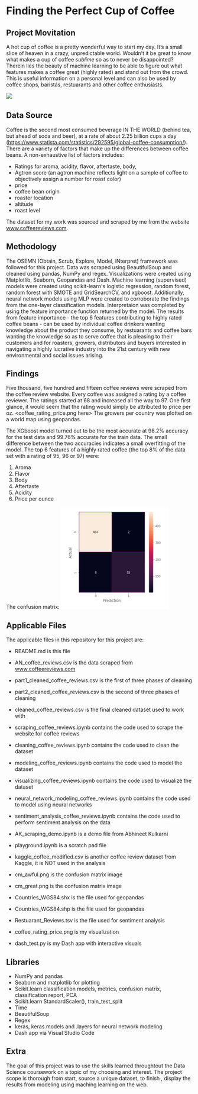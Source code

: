 

# Finding the Perfect Cup of Coffee



## Project Movitation
 
A hot cup of coffee is a pretty wonderful way to start my day. It’s a small slice of heaven in a crazy, unpredictable world. Wouldn’t it be great to know what makes a cup of coffee <i>sublime</i> so as to never be disappointed?  Therein lies the beauty of machine learning to be able to figure out what features makes a coffee great (highly rated) and stand out from the crowd. This is useful information on a personal level and can also be used by coffee shops, baristas, restuarants and other coffee enthusiasts.



<img src='https://media.giphy.com/media/cMPTAogPBRTIQ/giphy.gif'>


## Data Source

Coffee is the second most consumed beverage IN THE WORLD (behind tea, but ahead of soda and beer), at a rate of about 2.25 billion cups a day (https://www.statista.com/statistics/292595/global-coffee-consumption/).  There are a variety of factors that make up the differences between coffee beans.  A non-exhaustive list of factors includes:
 - Ratings for aroma, acidity, flavor, aftertaste, body, 
 - Agtron score (an agtron machine reflects light on a sample of coffee to objectively assign a number for roast color)  
 - price
 - coffee bean origin
 - roaster location
 - altitude
 - roast level
 
The dataset for my work was sourced and scraped by me from the website www.coffeereviews.com. 
 

## Methodology

The OSEMN (Obtain, Scrub, Explore, Model, iNterpret) framework was followed for this project.  Data was scraped using BeautifulSoup and cleaned using pandas, NumPy and regex.  Visualizations were created using Matplotlib, Seaborn, Geopandas and Dash.  Machine learning (supervised) models were created using scikit-learn's logistic regression, random forest, random forest with SMOTE and GridSearchCV, and xgboost.  Additionally, neural network models using MLP were created to corroborate the findings from the one-layer classification models.  Interpretaion was completed by using the feature importance function returned by the model.  The results from feature importance - the top 6 features contributing to highly rated coffee beans - can be used by individual coffee drinkers wanting knowledge about the product they consume, by restuarants and coffee bars wanting the knowledge so as to serve coffee that is pleasing to their customers and for roasters, growers, distributors and buyers interested in navigating a highly lucrative industry into the 21st century with new environmental and social issues arising.


## Findings

Five thousand, five hundred and fifteen coffee reviews were scraped from the coffee review website.  Every coffee was assigned a rating by a coffee reviewer. The ratings started at 68 and increased all the way to 97.  One first glance, it would seem that the rating would simply be attributed to price per oz.  <coffee_rating_price.png here>  The growers per country was plotted on a world map using geopandas.  

The XGboost model turned out to be the most accurate at 98.2% accuracy for the test data and 99.76% accurate for the train data. The small difference between the two accuracies indicates a small overfitting of the model. The top 6 features of a highly rated coffee (the top 8% of the data set with a rating of 95, 96 or 97) were:
 1. Aroma
 2. Flavor
 3. Body
 4. Aftertaste
 5. Acidity
 6. Price per ounce
 
The confusion matrix: 
![](cm_great.png)



## Applicable Files

The applicable files in this repository for this project are:

- README.md is this file

- AN_coffee_reviews.csv is the data scraped from www.coffeereviews.com
- part1_cleaned_coffee_reviews.csv is the first of three phases of cleaning
- part2_cleaned_coffee_reviews.csv is the second of three phases of cleaning
- cleaned_coffee_reviews.csv is the final cleaned dataset used to work with

- scraping_coffee_reviews.ipynb contains the code used to scrape the website for coffee reviews
- cleaning_coffee_reviews.ipynb contains the code used to clean the dataset
- modeling_coffee_reviews.ipynb contains the code used to model the dataset
- visualizing_coffee_reviews.ipynb contains the code used to visualize the dataset
- neural_network_modeling_coffee_reviews.ipynb contains the code used to model using neural networks
- sentiment_analysis_coffee_reviews.ipynb contains the code used to perform sentiment analysis on the data

- AK_scraping_demo.ipynb is a demo file from Abhineet Kulkarni
- playground.ipynb is a scratch pad file
- kaggle_coffee_modified.csv is another coffee review dataset from Kaggle, it is NOT used in the analysis

- cm_awful.png is the confusion matrix image
- cm_great.png is the confusion matrix image
- Countries_WGS84.shx is the file used for geopandas
- Countries_WGS84.shp is the file used for geopandas
- Restuarant_Reviews.tsv is the file used for sentiment analysis
- coffee_rating_price.png is my visualization
- dash_test.py is my Dash app with interactive visuals


## Libraries

- NumPy and pandas
- Seaborn and matplotlib for plotting
- Scikit.learn classification models, metrics, confusion matrix, classification report, PCA
- Scikit.learn StandardScaler(), train_test_split
- Time
- BeautifulSoup 
- Regex
- keras, keras.models and .layers for neural network modeling
- Dash app via Visual Studio Code



## Extra
The goal of this project was to use the skills learned throughtout the Data Science coursework on a topic of my choosing and interest.  The project scope is thorough from start, source a unique dataset, to finish , display the results from modeling using maching learning on the web. 
